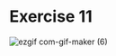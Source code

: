 # Exercise 11

![ezgif com-gif-maker (6)](https://user-images.githubusercontent.com/101790331/197872540-24a17317-ba53-45a9-bf12-ce0156a27885.gif)
